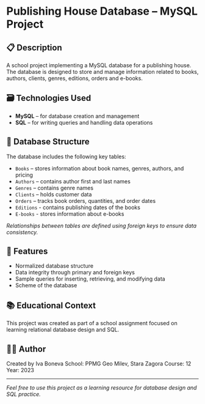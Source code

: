 # Publishing House Database – MySQL Project

## 📋 Description

A school project implementing a MySQL database for a publishing house.  
The database is designed to store and manage information related to books, authors, clients, genres, editions, orders and e-books.

## 🗃️ Technologies Used

- **MySQL** – for database creation and management
- **SQL** – for writing queries and handling data operations

## 🧱 Database Structure

The database includes the following key tables:

- `Books` – stores information about book names, genres, authors, and pricing
- `Authors` – contains author first and last names
- `Genres` –  contains genre names
- `Clients` – holds customer data
- `Orders` – tracks book orders, quantities, and order dates
- `Editions` - contains publishing dates of the books
- `E-books` - stores information about e-books

*Relationships between tables are defined using foreign keys to ensure data consistency.*

## 🎯 Features

- Normalized database structure
- Data integrity through primary and foreign keys
- Sample queries for inserting, retrieving, and modifying data
- Scheme of the database

## 📚 Educational Context

This project was created as part of a school assignment focused on learning relational database design and SQL.

## 👩‍💻 Author

Created by Iva Boneva
School: PPMG Geo Milev, Stara Zagora 
Course: 12  
Year: 2023

---

*Feel free to use this project as a learning resource for database design and SQL practice.*
